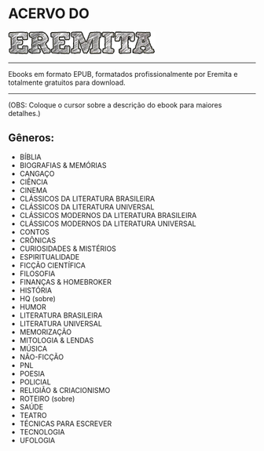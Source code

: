 # ACERVO DO
![Eremita-LOGO](https://github.com/eremita-oficial/Eremita-Ebooks/blob/main/eremita-LOGO.png)
<hr/>
Ebooks em formato EPUB, formatados profissionalmente por Eremita e totalmente gratuitos para download.
<hr/>
(OBS: Coloque o cursor sobre a descrição do ebook para maiores detalhes.)

## Gêneros:
- BÍBLIA
- BIOGRAFIAS & MEMÓRIAS
- CANGAÇO
- CIÊNCIA
- CINEMA
- CLÁSSICOS DA LITERATURA BRASILEIRA
- CLÁSSICOS DA LITERATURA UNIVERSAL
- CLÁSSICOS MODERNOS DA LITERATURA BRASILEIRA
- CLÁSSICOS MODERNOS DA LITERATURA UNIVERSAL
- CONTOS
- CRÔNICAS
- CURIOSIDADES & MISTÉRIOS
- ESPIRITUALIDADE
- FICÇÃO CIENTÍFICA
- FILOSOFIA
- FINANÇAS & HOMEBROKER
- HISTÓRIA
- HQ (sobre)
- HUMOR
- LITERATURA BRASILEIRA
- LITERATURA UNIVERSAL
- MEMORIZAÇÃO
- MITOLOGIA & LENDAS
- MÚSICA
- NÃO-FICÇÃO
- PNL
- POESIA
- POLICIAL
- RELIGIÃO & CRIACIONISMO
- ROTEIRO (sobre)
- SAÚDE
- TEATRO
- TÉCNICAS PARA ESCREVER
- TECNOLOGIA
- UFOLOGIA
